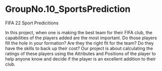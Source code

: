# GroupNo.10_SportsPrediction
FIFA 22 Sport Predicitions

In this project, when one is making the best team for their FIFA club, the capabilities of the players added are the most important. 
Do those players fill the hole in your formation? 
Are they the right fit for the team? 
Do they have the skills to back up their cost? 
Our project is about calculating the ratings of these players using the Attributes and Positions of the player to help anyone know and decide if the player is an excellent addition to their club.
